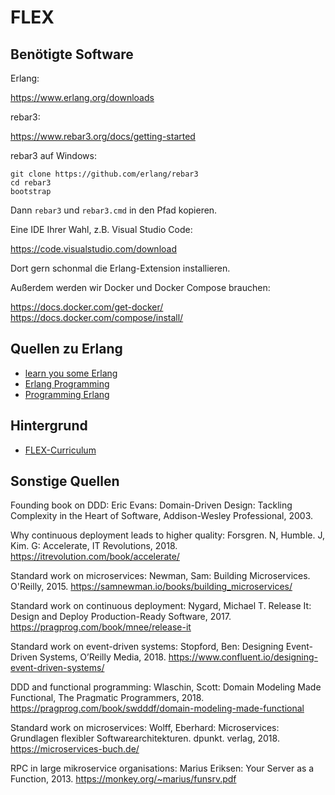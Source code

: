 # FLEX

## Benötigte Software

Erlang:

https://www.erlang.org/downloads

rebar3:

https://www.rebar3.org/docs/getting-started

rebar3 auf Windows:


```
git clone https://github.com/erlang/rebar3
cd rebar3
bootstrap
```

Dann `rebar3` und `rebar3.cmd` in den Pfad kopieren.

Eine IDE Ihrer Wahl, z.B. Visual Studio Code:

https://code.visualstudio.com/download

Dort gern schonmal die Erlang-Extension installieren.

Außerdem werden wir Docker und Docker Compose brauchen:

https://docs.docker.com/get-docker/
https://docs.docker.com/compose/install/

## Quellen zu Erlang

- [learn you some Erlang](https://learnyousomeerlang.com/)
- [Erlang Programming](https://www.oreilly.com/library/view/erlang-programming/9780596803940/)
- [Programming Erlang](https://pragprog.com/titles/jaerlang2/programming-erlang-2nd-edition/)

## Hintergrund

- [FLEX-Curriculum](https://www.isaqb.org/certifications/cpsa-certifications/cpsa-advanced-level/flex/)

## Sonstige Quellen

Founding book on DDD:
Eric Evans: Domain-Driven Design: Tackling Complexity in the Heart of
Software, Addison-Wesley Professional, 2003.

Why continuous deployment leads to higher quality:
Forsgren. N, Humble. J, Kim. G: Accelerate, IT Revolutions, 2018.
https://itrevolution.com/book/accelerate/

Standard work on microservices:
Newman, Sam: Building Microservices.  O'Reilly, 2015.
https://samnewman.io/books/building_microservices/

Standard work on continuous deployment:
Nygard, Michael T. Release It: Design and Deploy Production-Ready Software, 2017.
https://pragprog.com/book/mnee/release-it

Standard work on event-driven systems:
Stopford, Ben: Designing Event-Driven Systems, O’Reilly Media, 2018.
https://www.confluent.io/designing-event-driven-systems/

DDD and functional programming:
Wlaschin, Scott: Domain Modeling Made Functional, The Pragmatic Programmers, 2018.
https://pragprog.com/book/swdddf/domain-modeling-made-functional

Standard work on microservices:
Wolff, Eberhard: Microservices: Grundlagen flexibler Softwarearchitekturen. dpunkt. verlag, 2018.
https://microservices-buch.de/

RPC in large mikroservice organisations:
Marius Eriksen: Your Server as a Function, 2013.
https://monkey.org/~marius/funsrv.pdf
